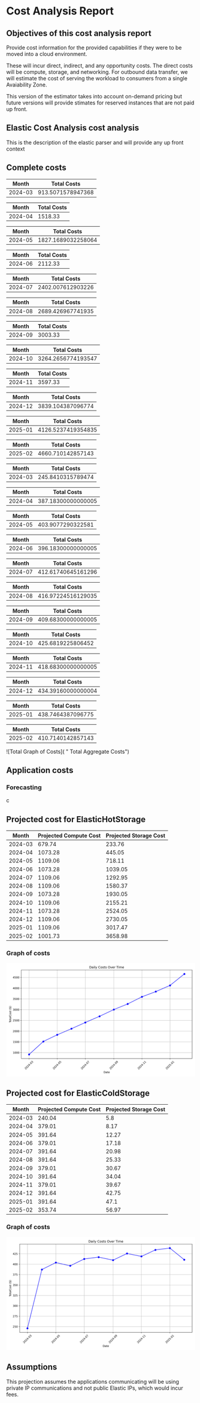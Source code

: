 # Cost Analysis Report

## Objectives of this cost analysis report

Provide cost information for the provided capabilities if they were to be moved into a cloud environment.

These will incur direct, indirect, and any opportunity costs. The direct costs will be compute, storage, and networking. For outbound data transfer, we will estimate the cost of serving the workload to consumers from a single Avaiability Zone.

This version of the estimator takes into account on-demand pricing but future versions will provide stimates for reserved instances that are not paid up front.

## Elastic Cost Analysis cost analysis

This is the description of the elastic parser and will provide any up front context

## Complete costs


| Month | Total Costs
|---|---|
|2024-03|913.5071578947368

| Month | Total Costs
|---|---|
|2024-04|1518.33

| Month | Total Costs
|---|---|
|2024-05|1827.1689032258064

| Month | Total Costs
|---|---|
|2024-06|2112.33

| Month | Total Costs
|---|---|
|2024-07|2402.007612903226

| Month | Total Costs
|---|---|
|2024-08|2689.426967741935

| Month | Total Costs
|---|---|
|2024-09|3003.33

| Month | Total Costs
|---|---|
|2024-10|3264.2656774193547

| Month | Total Costs
|---|---|
|2024-11|3597.33

| Month | Total Costs
|---|---|
|2024-12|3839.104387096774

| Month | Total Costs
|---|---|
|2025-01|4126.5237419354835

| Month | Total Costs
|---|---|
|2025-02|4660.710142857143

| Month | Total Costs
|---|---|
|2024-03|245.8410315789474

| Month | Total Costs
|---|---|
|2024-04|387.18300000000005

| Month | Total Costs
|---|---|
|2024-05|403.9077290322581

| Month | Total Costs
|---|---|
|2024-06|396.18300000000005

| Month | Total Costs
|---|---|
|2024-07|412.61740645161296

| Month | Total Costs
|---|---|
|2024-08|416.97224516129035

| Month | Total Costs
|---|---|
|2024-09|409.68300000000005

| Month | Total Costs
|---|---|
|2024-10|425.6819225806452

| Month | Total Costs
|---|---|
|2024-11|418.68300000000005

| Month | Total Costs
|---|---|
|2024-12|434.39160000000004

| Month | Total Costs
|---|---|
|2025-01|438.7464387096775

| Month | Total Costs
|---|---|
|2025-02|410.7140142857143


![Total Graph of Costs]( " Total Aggregate Costs")


## Application costs

### Forecasting
c


## Projected cost for ElasticHotStorage

| Month | Projected Compute Cost | Projected Storage Cost
|---|---|---|
|2024-03|679.74|233.76|
|2024-04|1073.28|445.05|
|2024-05|1109.06|718.11|
|2024-06|1073.28|1039.05|
|2024-07|1109.06|1292.95|
|2024-08|1109.06|1580.37|
|2024-09|1073.28|1930.05|
|2024-10|1109.06|2155.21|
|2024-11|1073.28|2524.05|
|2024-12|1109.06|2730.05|
|2025-01|1109.06|3017.47|
|2025-02|1001.73|3658.98|

### Graph of costs

![Graph of Costs](ElasticHotStorage_daily_costs_over_time.png "ElasticHotStorage costs")




## Projected cost for ElasticColdStorage

| Month | Projected Compute Cost | Projected Storage Cost
|---|---|---|
|2024-03|240.04|5.8|
|2024-04|379.01|8.17|
|2024-05|391.64|12.27|
|2024-06|379.01|17.18|
|2024-07|391.64|20.98|
|2024-08|391.64|25.33|
|2024-09|379.01|30.67|
|2024-10|391.64|34.04|
|2024-11|379.01|39.67|
|2024-12|391.64|42.75|
|2025-01|391.64|47.1|
|2025-02|353.74|56.97|

### Graph of costs

![Graph of Costs](ElasticColdStorage_daily_costs_over_time.png "ElasticColdStorage costs")




## Assumptions
This projection assumes the applications communicating will be using private IP communications and not public Elastic IPs, which would incur fees. 
